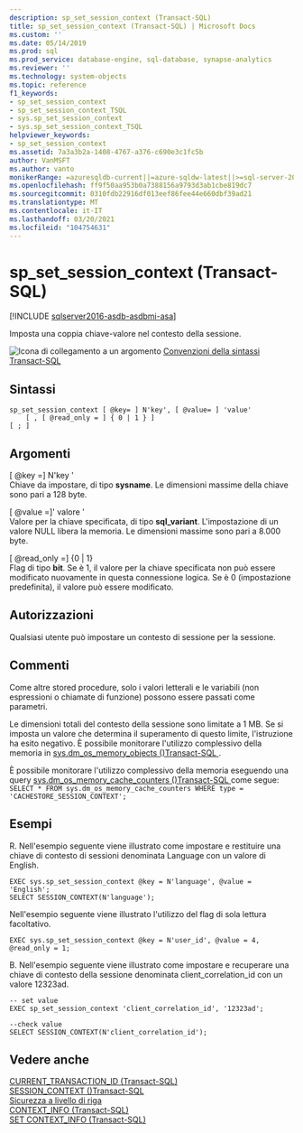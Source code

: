 ```yaml
---
description: sp_set_session_context (Transact-SQL)
title: sp_set_session_context (Transact-SQL) | Microsoft Docs
ms.custom: ''
ms.date: 05/14/2019
ms.prod: sql
ms.prod_service: database-engine, sql-database, synapse-analytics
ms.reviewer: ''
ms.technology: system-objects
ms.topic: reference
f1_keywords:
- sp_set_session_context
- sp_set_session_context_TSQL
- sys.sp_set_session_context
- sys.sp_set_session_context_TSQL
helpviewer_keywords:
- sp_set_session_context
ms.assetid: 7a3a3b2a-1408-4767-a376-c690e3c1fc5b
author: VanMSFT
ms.author: vanto
monikerRange: =azuresqldb-current||=azure-sqldw-latest||>=sql-server-2016||>=sql-server-linux-2017||=azuresqldb-mi-current
ms.openlocfilehash: ff9f50aa953b0a7388156a9793d3ab1cbe819dc7
ms.sourcegitcommit: 0310fdb22916df013eef86fee44e660dbf39ad21
ms.translationtype: MT
ms.contentlocale: it-IT
ms.lasthandoff: 03/20/2021
ms.locfileid: "104754631"
---
```

# <a name="sp_set_session_context-transact-sql"></a>sp_set_session_context (Transact-SQL)
[!INCLUDE [sqlserver2016-asdb-asdbmi-asa](../../includes/applies-to-version/sqlserver2016-asdb-asdbmi-asa.md)]

Imposta una coppia chiave-valore nel contesto della sessione.  
  

 ![Icona di collegamento a un argomento](../../database-engine/configure-windows/media/topic-link.gif "Icona di collegamento a un argomento") [Convenzioni della sintassi Transact-SQL](../../t-sql/language-elements/transact-sql-syntax-conventions-transact-sql.md)  
  
## <a name="syntax"></a>Sintassi  
  
```  
sp_set_session_context [ @key= ] N'key', [ @value= ] 'value'  
    [ , [ @read_only = ] { 0 | 1 } ]  
[ ; ]  
```  
  
## <a name="arguments"></a>Argomenti  
 [ @key =] N'key '  
 Chiave da impostare, di tipo **sysname**. Le dimensioni massime della chiave sono pari a 128 byte.  
  
 [ @value =]' valore '  
 Valore per la chiave specificata, di tipo **sql_variant**. L'impostazione di un valore NULL libera la memoria. Le dimensioni massime sono pari a 8.000 byte.  
  
 [ @read_only =] {0 | 1}  
 Flag di tipo **bit**. Se è 1, il valore per la chiave specificata non può essere modificato nuovamente in questa connessione logica. Se è 0 (impostazione predefinita), il valore può essere modificato.  
  
## <a name="permissions"></a>Autorizzazioni  
 Qualsiasi utente può impostare un contesto di sessione per la sessione.  
  
## <a name="remarks"></a>Commenti  
 Come altre stored procedure, solo i valori letterali e le variabili (non espressioni o chiamate di funzione) possono essere passati come parametri.  
  
 Le dimensioni totali del contesto della sessione sono limitate a 1 MB. Se si imposta un valore che determina il superamento di questo limite, l'istruzione ha esito negativo. È possibile monitorare l'utilizzo complessivo della memoria in [sys.dm_os_memory_objects &#40;&#41;Transact-SQL ](../../relational-databases/system-dynamic-management-views/sys-dm-os-memory-objects-transact-sql.md).  
  
 È possibile monitorare l'utilizzo complessivo della memoria eseguendo una query [sys.dm_os_memory_cache_counters &#40;&#41;Transact-SQL ](../../relational-databases/system-dynamic-management-views/sys-dm-os-memory-cache-counters-transact-sql.md) come segue: `SELECT * FROM sys.dm_os_memory_cache_counters WHERE type = 'CACHESTORE_SESSION_CONTEXT';`  
  
## <a name="examples"></a>Esempi  
R. Nell'esempio seguente viene illustrato come impostare e restituire una chiave di contesto di sessioni denominata Language con un valore di English.  
  
```  
EXEC sys.sp_set_session_context @key = N'language', @value = 'English';  
SELECT SESSION_CONTEXT(N'language');  
```  
  
 Nell'esempio seguente viene illustrato l'utilizzo del flag di sola lettura facoltativo.  
  
```  
EXEC sys.sp_set_session_context @key = N'user_id', @value = 4, @read_only = 1;  
```  

B. Nell'esempio seguente viene illustrato come impostare e recuperare una chiave di contesto della sessione denominata client_correlation_id con un valore 12323ad.
```
-- set value
EXEC sp_set_session_context 'client_correlation_id', '12323ad'; 

--check value
SELECT SESSION_CONTEXT(N'client_correlation_id');

```

## <a name="see-also"></a>Vedere anche  
 [CURRENT_TRANSACTION_ID &#40;Transact-SQL&#41;](../../t-sql/functions/current-transaction-id-transact-sql.md)   
 [SESSION_CONTEXT &#40;&#41;Transact-SQL ](../../t-sql/functions/session-context-transact-sql.md)   
 [Sicurezza a livello di riga](../../relational-databases/security/row-level-security.md)   
 [CONTEXT_INFO &#40;Transact-SQL&#41;](../../t-sql/functions/context-info-transact-sql.md)   
 [SET CONTEXT_INFO &#40;Transact-SQL&#41;](../../t-sql/statements/set-context-info-transact-sql.md)  
  
  

